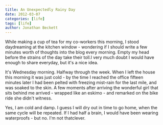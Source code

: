 ```yaml
---
title: An Unexpectedly Rainy Day
date: 2012-03-07
categories: [life]
tags: [life]
author: Jonathan Beckett
---
```


While making a cup of tea for my co-workers this morning, I stood daydreaming at the kitchen window - wondering if I should write a few minutes worth of thoughts into the blog every morning. Empty my head before the strains of the day take their toll.I very much doubt I would have enough to share everyday, but it's a nice idea.

It's Wednesday morning. Halfway through the week. When I left the house this morning it was just cold - by the time I reached the office fifteen minutes later I had been pelted with freezing mist-rain for the last mile, and was soaked to the skin. A few moments after arriving the wonderful girl that sits behind me arrived - wrapped like an eskimo - and remarked on the bike ride she didn't witness.

Yes, I am cold and damp. I guess I will dry out in time to go home, when the same cycle will be repeated. If I had half a brain, I would have been wearing waterproofs - but no. I'm not thatclever.